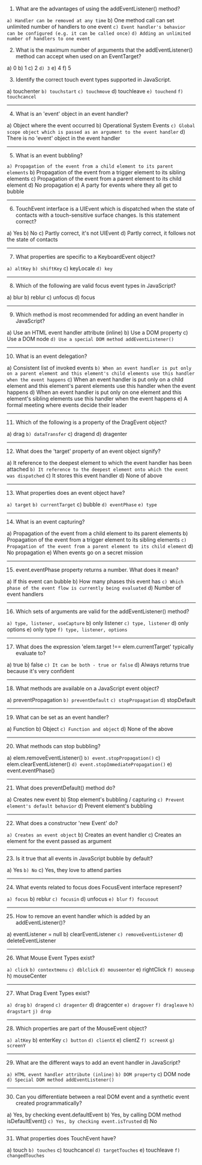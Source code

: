1. What are the advantages of using the addEventListener() method?

`a) Handler can be removed at any time`
b) One method call can set unlimited number of handlers to one event
`c) Event handler's behavior can be configured (e.g. it can be called once)`
`d) Adding an unlimited number of handlers to one event`

2. What is the maximum number of arguments that the addEventListener() method can accept when used on an EventTarget?

a) 0
b) 1
c) 2
`d) 3`
e) 4
f) 5

3. Identify the correct touch event types supported in JavaScript.

a) touchenter
`b) touchstart`
`c) touchmove`
d) touchleave
`e) touchend`
`f) touchcancel`

---
4. What is an 'event' object in an event handler?

a) Object where the event occurred
b) Operational System Events
`c) Global scope object which is passed as an argument to the event handler`
d) There is no 'event' object in the event handler

---
5. What is an event bubbling?

`a) Propagation of the event from a child element to its parent elements`
b) Propagation of the event from a trigger element to its sibling elements
c) Propagation of the event from a parent element to its child element
d) No propagation
e) A party for events where they all get to bubble

---
6. TouchEvent interface is a UIEvent which is dispatched when the state of contacts with a touch-sensitive surface changes. Is this statement correct?

a) Yes
b) No
c) Partly correct, it's not UIEvent
d) Partly correct, it follows not the state of contacts

---
7. What properties are specific to a KeyboardEvent object?

`a) altKey`
`b) shiftKey`
c) keyLocale
`d) key`

---
8. Which of the following are valid focus event types in JavaScript?

a) blur
b) reblur
c) unfocus
d) focus

---
9. Which method is most recommended for adding an event handler in JavaScript?

a) Use an HTML event handler attribute (inline)
b) Use a DOM property
c) Use a DOM node
`d) Use a special DOM method addEventListener()`

---
10. What is an event delegation?

a) Consistent list of invoked events
`b) When an event handler is put only on a parent element and this element's child elements use this handler when the event happens`
c) When an event handler is put only on a child element and this element's parent elements use this handler when the event happens
d) When an event handler is put only on one element and this element's sibling elements use this handler when the event happens
e) A formal meeting where events decide their leader

---
11. Which of the following is a property of the DragEvent object?

a) drag
`b) dataTransfer`
c) dragend
d) dragenter

---
12. What does the 'target' property of an event object signify?

a) It reference to the deepest element to which the event handler has been attached
`b) It reference to the deepest element onto which the event was dispatched`
c) It stores this event handler
d) None of above

---
13. What properties does an event object have?

`a) target`
`b) currentTarget`
c) bubble
`d) eventPhase`
`e) type`

---
14. What is an event capturing?

a) Propagation of the event from a child element to its parent elements
b) Propagation of the event from a trigger element to its sibling elements
`c) Propagation of the event from a parent element to its child element`
d) No propagation
e) When events go on a secret mission

---
15. event.eventPhase property returns a number. What does it mean?

a) If this event can bubble
b) How many phases this event has
`c) Which phase of the event flow is currently being evaluated`
d) Number of event handlers

---
16. Which sets of arguments are valid for the addEventListener() method?

`a) type, listener, useCapture`
b) only listener
`c) type, listener`
d) only options
e) only type
`f) type, listener, options`

---
17. What does the expression 'elem.target !== elem.currentTarget' typically evaluate to?

a) true
b) false
`c) It can be both - true or false`
d) Always returns true because it's very confident

---
18. What methods are available on a JavaScript event object?

a) preventPropagation
`b) preventDefault`
`c) stopPropagation`
d) stopDefault

---
19. What can be set as an event handler?

a) Function
b) Object
`c) Function and object`
d) None of the above

---
20. What methods can stop bubbling?

a) elem.removeEventListener()
`b) event.stopPropagation()`
c) elem.clearEventListener()
`d) event.stopImmediatePropagation()`
e) event.eventPhase()

---
21. What does preventDefault() method do?

a) Creates new event
b) Stop element's bubbling / capturing
`c) Prevent element's default behavior`
d) Prevent element's bubbling

---
22. What does a construсtor 'new Event' do?

`a) Creates an event object`
b) Creates an event handler
c) Creates an element for the event passed as argument

---
23. Is it true that all events in JavaScript bubble by default?

a) Yes
`b) No`
c) Yes, they love to attend parties

---
24. What events related to focus does FocusEvent interface represent?

`a) focus`
b) reblur
`c) focusin`
d) unfocus
`e) blur`
`f) focusout`

---
25. How to remove an event handler which is added by an addEventListener()?

a) eventListener = null
b) clearEventListener
`c) removeEventListener`
d) deleteEventListener

---
26. What Mouse Event Types exist?

`a) click`
`b) contextmenu`
`c) dblclick`
`d) mouseenter`
e) rightClick
`f) mouseup`
h) mouseCenter

---
27. What Drag Event Types exist?

`a) drag`
`b) dragend`
`c) dragenter`
d) dragcenter
`e) dragover`
`f) dragleave`
`h) dragstart`
`j) drop`

---
28. Which properties are part of the MouseEvent object?

`a) altKey`
b) enterKey
`c) button`
`d) clientX`
e) clientZ
`f) screenX`
`g) screenY`

---
29. What are the different ways to add an event handler in JavaScript?

`a) HTML event handler attribute (inline)`
`b) DOM property`
c) DOM node
`d) Special DOM method addEventListener()`

---
30. Сan you differentiate between a real DOM event and a synthetic event created programmatically?

a) Yes, by checking event.defaultEvent
b) Yes, by calling DOM method isDefaultEvent()
`c) Yes, by checking event.isTrusted`
d) No

---
31. What properties does TouchEvent have?
 
a) touch
`b) touches`
c) touchcancel
`d) targetTouches`
e) touchleave
`f) changedTouches`
